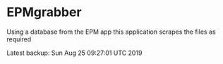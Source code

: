 # EPMgrabber
Using a database from the EPM app this application scrapes the files as required


Latest backup: Sun Aug 25 09:27:01 UTC 2019
